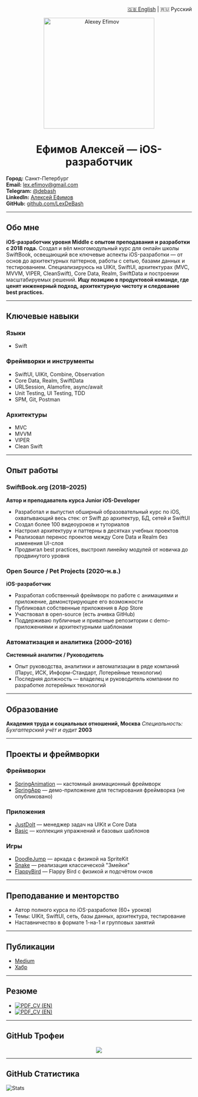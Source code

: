 
<p align="right">
  <a href="./README.en.md">🇬🇧 English</a> | 🇷🇺 Русский
</p>

<p align="center">
  <img src="https://unavatar.io/github/LexDeBash" alt="Alexey Efimov" width="300" height="300">
</p>

<h1 align="center">Ефимов Алексей — iOS-разработчик</h1>

**Город:** Санкт-Петербург  
**Email:** [lex.efimov@gmail.com](mailto:lex.efimov@gmail.com)  
**Telegram:** [@debash](https://t.me/debash)  
**LinkedIn:** [Алексей Ефимов](https://www.linkedin.com/in/алексей-ефимов-965068129)  
**GitHub:** [github.com/LexDeBash](https://github.com/LexDeBash)

---

## Обо мне

**iOS-разработчик уровня Middle с опытом преподавания и разработки с 2018 года.**
Создал и вёл многомодульный курс для онлайн школы SwiftBook, освещающий все ключевые аспекты iOS-разработки — от основ
до архитектурных паттернов, работы с сетью, базами данных и тестированием.
Специализируюсь на UIKit, SwiftUI, архитектурах (MVC, MVVM, VIPER, CleanSwift), Core Data, Realm, SwiftData и
построении масштабируемых решений.
**Ищу позицию в продуктовой команде, где ценят инженерный подход, архитектурную чистоту и следование**
**best practices.**

---

## Ключевые навыки

### Языки
- Swift

### Фреймворки и инструменты
- SwiftUI, UIKit, Combine, Observation
- Core Data, Realm, SwiftData
- URLSession, Alamofire, async/await
- Unit Testing, UI Testing, TDD
- SPM, Git, Postman

### Архитектуры
- MVC
- MVVM
- VIPER
- Clean Swift

---

## Опыт работы

### SwiftBook.org (2018–2025)  
**Автор и преподаватель курса Junior iOS-Developer**
- Разработал и выпустил обширный образовательный курс по iOS, охватывающий весь стек: от Swift до архитектур, БД, сетей и SwiftUI
- Создал более 100 видеоуроков и туториалов
- Настроил архитектуру и паттерны в десятках учебных проектов
- Реализовал перенос проектов между Core Data и Realm без изменения UI-слоя
- Продвигал best practices, выстроил линейку модулей от новичка до продвинутого уровня

### Open Source / Pet Projects (2020–н.в.)  
**iOS-разработчик**
- Разработал собственный фреймворк по работе с анимациями и приложение, демонстрирующее его возможности
- Публиковал собственные приложения в App Store
- Участвовал в open-source (есть ачивка GitHub)
- Поддерживаю публичные и приватные репозитории с demo-приложениями и архитектурными шаблонами

### Автоматизация и аналитика (2000–2016)  
**Системный аналитик / Руководитель**
- Опыт руководства, аналитики и автоматизации в ряде компаний (Парус, ИСК, Информ-Стандарт, Лотерейные технологии)
- Последняя должность — владелец и руководитель компании по разработке лотерейных технологий

---

## Образование

**Академия труда и социальных отношений, Москва**
*Специальность: Бухгалтерский учёт и аудит*
**2003**

---

## Проекты и фреймворки

### Фреймворки

- [SpringAnimation](https://github.com/LexDeBash/SpringAnimation) — кастомный анимационный фреймворк  
- [SpringApp](https://github.com/LexDeBash/SpringApp) — демо-приложение для тестирования фреймворка (не опубликовано)

### Приложения

- [JustDoIt](https://github.com/LexDeBash/JustDoIt) — менеджер задач на UIKit и Core Data  
- [Basic](https://github.com/LexDeBash/Basic) — коллекция упражнений и базовых шаблонов

### Игры

- [DoodleJump](https://github.com/LexDeBash/DoodleJump) — аркада с физикой на SpriteKit  
- [Snake](https://github.com/LexDeBash/Snake) — реализация классической "Змейки"  
- [FlappyBird](https://github.com/LexDeBash/FlappyBird) — Flappy Bird с физикой и подсчётом очков

---

## Преподавание и менторство

- Автор полного курса по iOS-разработке (60+ уроков)
- Темы: UIKit, SwiftUI, сеть, базы данных, архитектура, тестирование
- Наставничество в формате 1-на-1 и групповых занятий

---

## Публикации

- [Medium](https://medium.com/@debash)  
- [Хабр](https://habr.com/ru/users/Debash/articles/)

---

## Резюме

- [![PDF_CV (EN)](https://img.shields.io/badge/📄_Download_PDF_CV_(EN)-blue)](./Alexey_Efimov_CV.pdf)
- [![PDF_CV (EN)](https://img.shields.io/badge/📄_Download_PDF_CV_(RU)-red)](./Ефимов_Алексей_CV.pdf)

---

## GitHub Трофеи

<p align="center">
  <img src="https://github-profile-trophy.vercel.app/?username=LexDeBash&theme=onedark" />
</p>

---

## GitHub Статистика

![Stats](https://github-readme-stats.vercel.app/api?username=LexDeBash&show_icons=true&theme=onedark)
